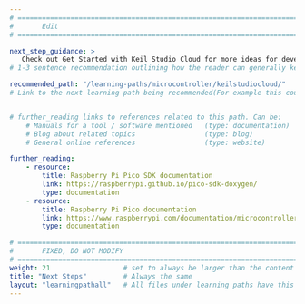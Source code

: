 ```yaml
---
# ================================================================================
#       Edit
# ================================================================================

next_step_guidance: >
   Check out Get Started with Keil Studio Cloud for more ideas for developing on Cortex-M microcontrollers.
# 1-3 sentence recommendation outlining how the reader can generally keep learning about these topics, and a specific explanation of why the next step is being recommended.

recommended_path: "/learning-paths/microcontroller/keilstudiocloud/"
# Link to the next learning path being recommended(For example this could be /learning-paths/server-and-cloud/mongodb).


# further_reading links to references related to this path. Can be:
    # Manuals for a tool / software mentioned   (type: documentation)
    # Blog about related topics                 (type: blog)
    # General online references                 (type: website) 

further_reading:
    - resource:
        title: Raspberry Pi Pico SDK documentation
        link: https://raspberrypi.github.io/pico-sdk-doxygen/ 
        type: documentation
    - resource:
        title: Raspberry Pi Pico documentation
        link: https://www.raspberrypi.com/documentation/microcontrollers/raspberry-pi-pico.html
        type: documentation

# ================================================================================
#       FIXED, DO NOT MODIFY
# ================================================================================
weight: 21                  # set to always be larger than the content in this path, and one more than 'review'
title: "Next Steps"         # Always the same
layout: "learningpathall"   # All files under learning paths have this same wrapper
---
```

